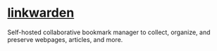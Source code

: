 # [linkwarden](https://github.com/linkwarden/linkwarden)

Self-hosted collaborative bookmark manager to collect, organize, and preserve webpages, articles, and more.
